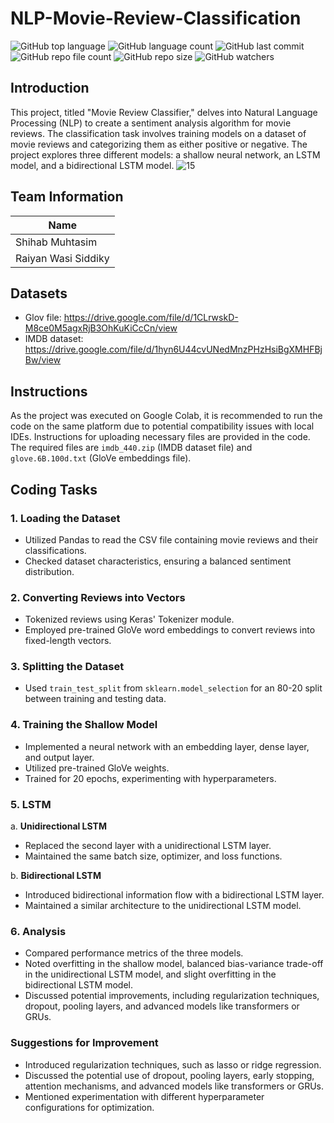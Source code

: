 # NLP-Movie-Review-Classification
![GitHub top language](https://img.shields.io/github/languages/top/shihabmuhtasim/NLP-Movie-Review-Classification?color=f5f5dc)
![GitHub language count](https://img.shields.io/github/languages/count/shihabmuhtasim/NLP-Movie-Review-Classification?color=f5f5dc)
![GitHub last commit](https://img.shields.io/github/last-commit/shihabmuhtasim/NLP-Movie-Review-Classification?color=f5f5dc)
![GitHub repo file count](https://img.shields.io/github/directory-file-count/shihabmuhtasim/NLP-Movie-Review-Classification?color=f5f5dc)
![GitHub repo size](https://img.shields.io/github/repo-size/shihabmuhtasim/NLP-Movie-Review-Classification?color=f5f5dc)
![GitHub watchers](https://img.shields.io/github/watchers/shihabmuhtasim/NLP-Movie-Review-Classification?style=social)



## Introduction

This project, titled "Movie Review Classifier," delves into Natural Language Processing (NLP) to create a sentiment analysis algorithm for movie reviews. The classification task involves training models on a dataset of movie reviews and categorizing them as either positive or negative. The project explores three different models: a shallow neural network, an LSTM model, and a bidirectional LSTM model.
![15](https://github.com/shihabmuhtasim/NLP-Movie-Review-Classification/assets/92597456/d14e4038-048c-4f52-b388-a7ed5ce59a63)

## Team Information

| Name                |
|---------------------|
| Shihab Muhtasim  |
| Raiyan Wasi Siddiky |

## Datasets
- Glov file: https://drive.google.com/file/d/1CLrwskD-M8ce0M5agxRjB3OhKuKiCcCn/view
- IMDB dataset: https://drive.google.com/file/d/1hyn6U44cvUNedMnzPHzHsiBgXMHFBjBw/view
## Instructions 

As the project was executed on Google Colab, it is recommended to run the code on the same platform due to potential compatibility issues with local IDEs. Instructions for uploading necessary files are provided in the code. The required files are `imdb_440.zip` (IMDB dataset file) and `glove.6B.100d.txt` (GloVe embeddings file).

## Coding Tasks

### 1. Loading the Dataset
- Utilized Pandas to read the CSV file containing movie reviews and their classifications.
- Checked dataset characteristics, ensuring a balanced sentiment distribution.

### 2. Converting Reviews into Vectors
- Tokenized reviews using Keras' Tokenizer module.
- Employed pre-trained GloVe word embeddings to convert reviews into fixed-length vectors.

### 3. Splitting the Dataset
- Used `train_test_split` from `sklearn.model_selection` for an 80-20 split between training and testing data.

### 4. Training the Shallow Model
- Implemented a neural network with an embedding layer, dense layer, and output layer.
- Utilized pre-trained GloVe weights.
- Trained for 20 epochs, experimenting with hyperparameters.

### 5. LSTM
a. **Unidirectional LSTM**
   - Replaced the second layer with a unidirectional LSTM layer.
   - Maintained the same batch size, optimizer, and loss functions.

b. **Bidirectional LSTM**
   - Introduced bidirectional information flow with a bidirectional LSTM layer.
   - Maintained a similar architecture to the unidirectional LSTM model.

### 6. Analysis
- Compared performance metrics of the three models.
- Noted overfitting in the shallow model, balanced bias-variance trade-off in the unidirectional LSTM model, and slight overfitting in the bidirectional LSTM model.
- Discussed potential improvements, including regularization techniques, dropout, pooling layers, and advanced models like transformers or GRUs.
  

### Suggestions for Improvement
- Introduced regularization techniques, such as lasso or ridge regression.
- Discussed the potential use of dropout, pooling layers, early stopping, attention mechanisms, and advanced models like transformers or GRUs.
- Mentioned experimentation with different hyperparameter configurations for optimization.
